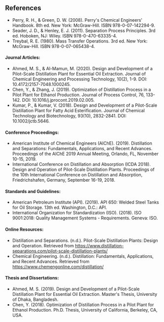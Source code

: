 ## References

-	Perry, R. H., & Green, D. W. (2008). Perry's Chemical Engineers' Handbook. 8th ed. New York: McGraw-Hill. ISBN 978-0-07-142294-9.
-	Seader, J. D., & Henley, E. J. (2011). Separation Process Principles. 3rd ed. Hoboken, NJ: Wiley. ISBN 978-0-470-63335-4.
-	Treybal, R. E. (1980). Mass Transfer Operations. 3rd ed. New York: McGraw-Hill. ISBN 978-0-07-065438-4.

#### Journal Articles:

-	Ahmed, M. S., & Al-Mamun, M. (2020). Design and Development of a Pilot-Scale Distillation Plant for Essential Oil Extraction. Journal of Chemical Engineering and Processing Technology, 10(2), 1-9. DOI: 10.4172/2157-7048.1000245.
-	Chen, Y., & Zhang, J. (2019). Optimization of Distillation Process in a Pilot Plant for Ethanol Production. Journal of Process Control, 76, 133-142. DOI: 10.1016/j.jprocont.2019.02.005.
-	Kumar, P., & Kumar, V. (2018). Design and Development of a Pilot-Scale Distillation Plant for Fatty Acid Esterification. Journal of Chemical Technology and Biotechnology, 93(10), 2832-2841. DOI: 10.1002/jctb.5646.

#### Conference Proceedings:

-	American Institute of Chemical Engineers (AIChE). (2019). Distillation and Separations: Fundamentals, Applications, and Recent Advances. Proceedings of the AIChE 2019 Annual Meeting, Orlando, FL, November 10-15, 2019.
-	International Conference on Distillation and Absorption (ICDA 2018). Design and Operation of Pilot-Scale Distillation Plants. Proceedings of the 10th International Conference on Distillation and Absorption, Friedrichshafen, Germany, September 16-19, 2018. 
	
#### Standards and Guidelines:

-	American Petroleum Institute (API). (2019). API 650: Welded Steel Tanks for Oil Storage. 13th ed. Washington, D.C.: API.
-	International Organization for Standardization (ISO). (2018). ISO 9001:2018: Quality Management Systems - Requirements. Geneva: ISO.

#### Online Resources:

-	Distillation and Separations. (n.d.). Pilot-Scale Distillation Plants: Design and Operation. Retrieved from https://www.distillation-separations.com/pilot-scale-distillation-plants/
-	Chemical Engineering. (n.d.). Distillation: Fundamentals, Applications, and Recent Advances. Retrieved from https://www.chemengonline.com/distillation/

#### Thesis and Dissertations:

-	Ahmed, M. S. (2019). Design and Development of a Pilot-Scale Distillation Plant for Essential Oil Extraction. Master's Thesis, University of Dhaka, Bangladesh.
-	Chen, Y. (2018). Optimization of Distillation Process in a Pilot Plant for Ethanol Production. Ph.D. Thesis, University of California, Berkeley, CA, USA.
